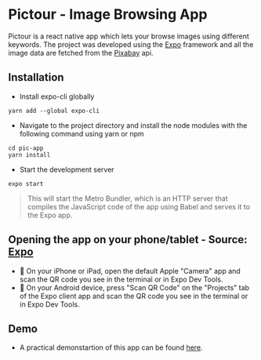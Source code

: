 # Pictour - Image Browsing App
Pictour is a react native app which lets your browse images using different keywords. 
The project was developed using the [Expo](https://expo.io/) framework and all the image data are fetched from the [Pixabay](https://pixabay.com/api/docs/) api.

## Installation
- Install expo-cli globally
```
yarn add --global expo-cli
```
- Navigate to the project directory and install the node modules with the following command using yarn or npm
```
cd pic-app
yarn install
```
- Start the development server
```
expo start
```
> This will start the Metro Bundler, which is an HTTP server that compiles the JavaScript code of the app using Babel and serves it to the Expo app. 

## Opening the app on your phone/tablet - Source: [Expo](https://docs.expo.io/get-started/create-a-new-app/#opening-the-app-on-your-phonetablet)
- 🍎 On your iPhone or iPad, open the default Apple "Camera" app and scan the QR code you see in the terminal or in Expo Dev Tools.
- 🤖 On your Android device, press "Scan QR Code" on the "Projects" tab of the Expo client app and scan the QR code you see in the terminal or in Expo Dev Tools.

## Demo
- A practical demonstartion of this app can be found [here](https://drive.google.com/file/d/12V1RHAZCt5Bv1th9qRCcYxNvdSWGBnMy/view?usp=sharing).
